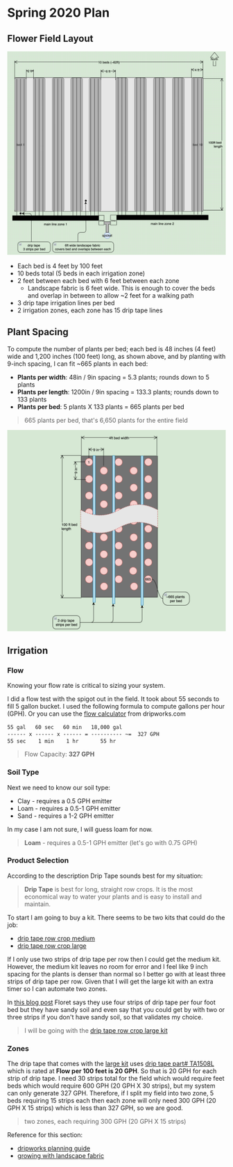 # Spring 2020 Plan

## Flower Field Layout

![flower-field](img/field-layout.png)

* Each bed is 4 feet by 100 feet
* 10 beds total (5 beds in each irrigation zone)
* 2 feet between each bed with 6 feet between each zone 
  * Landscape fabric is 6 feet wide. This is enough to cover the beds and overlap in between to allow ~2 feet for a walking path
* 3 drip tape irrigation lines per bed
* 2 irrigation zones, each zone has 15 drip tape lines

## Plant Spacing

To compute the number of plants per bed; each bed is 48 inches (4 feet) wide and 1,200 inches (100 feet) long, as shown above, and by planting with 9-inch spacing, I can fit ~665 plants in each bed:

* **Plants per width**: 48in / 9in spacing = 5.3 plants; rounds down to 5 plants
* **Plants per length**: 1200in / 9in spacing = 133.3 plants; rounds down to 133 plants 
* **Plants per bed**: 5 plants X 133 plants = 665 plants per bed

>665 plants per bed, that's 6,650 plants for the entire field

![](img/plant-spacing.png)

## Irrigation

### Flow

Knowing your flow rate is critical to sizing your system. 

I did a flow test with the spigot out in the field.  It took about 55 seconds to fill 5 gallon bucket. I used the following formula to compute gallons per hour (GPH). Or you can use the [flow calculator](https://www.dripworks.com/resources/calculators/flow-estimator) from dripworks.com

```text
55 gal   60 sec   60 min   18,000 gal
------ x ------ x ------ = ---------- ~=  327 GPH
55 sec    1 min    1 hr       55 hr

```

> Flow Capacity:  **327 GPH**

### Soil Type

Next we need to know our soil type:

* Clay - requires a 0.5 GPH emitter
* Loam - requires a 0.5-1 GPH emitter
* Sand - requires a 1-2 GPH emitter 

In my case I am not sure, I will guess loam for now.

>**Loam** - requires a 0.5-1 GPH emitter (let's go with 0.75 GPH)

### Product Selection

According to the description Drip Tape sounds best for my situation:

>**Drip Tape** is best for long, straight row crops. It is the most economical way to water your plants and is easy to install and maintain.

To start I am going to buy a kit. There seems to be two kits that could do the job:

* [drip tape row crop medium](https://www.dripworks.com/drip-tape-row-crop-kit-medium)
* [drip tape row crop large](https://www.dripworks.com/drip-tape-row-crop-kit-large)

If I only use two strips of drip tape per row then I could get the medium kit.  However, the medium kit leaves no room for error and I feel like 9 inch spacing for the plants is denser than normal so I better go with at least three strips of drip tape per row.  Given that I will get the large kit with an extra timer so I can automate two zones.

In [this blog post](https://www.floretflowers.com/soil-preparation/) Floret says they use four strips of drip tape per four foot bed but they have sandy soil and even say that you could get by with two or three strips if you don't have sandy soil, so that validates my choice.  


> I will be going with the [drip tape row crop large kit](https://www.dripworks.com/drip-tape-row-crop-kit-large)

### Zones

The drip tape that comes with the [large kit](https://www.dripworks.com/drip-tape-row-crop-kit-large) uses [drip tape part# TA1508L](https://www.dripworks.com/aqua-traxx-15-mil-drip-tape-rolls) which is rated at **Flow per 100 feet is 20 GPH**. So that is 20 GPH for each strip of drip tape.  I need 30 strips total for the field which would require feet beds which would require 600 GPH (20 GPH X 30 strips), but my system can only generate 327 GPH. Therefore, if I split my field into two zone, 5 beds requiring 15 strips each then each zone will only need 300 GPH (20 GPH X 15 strips) which is less than 327 GPH, so we are good.

> two zones, each requiring 300 GPH (20 GPH X 15 strips)
 

Reference for this section:

* [dripworks planning guide](https://www.dripworks.com/resources/drip-planning-guide)
* [growing with landscape fabric](https://www.floretflowers.com/growing-with-landscape-fabric/)



